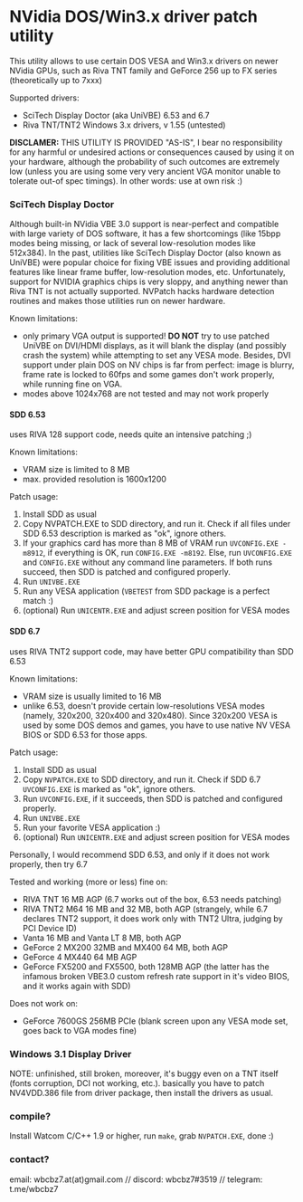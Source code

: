 # NVidia DOS/Win3.x driver patch utility

This utility allows to use certain DOS VESA and Win3.x drivers on newer NVidia GPUs, such as Riva TNT family and GeForce 256 up to FX series (theoretically up to 7xxx)

Supported drivers:

* SciTech Display Doctor (aka UniVBE) 6.53 and 6.7
* Riva TNT/TNT2 Windows 3.x drivers, v 1.55 (untested)

**DISCLAMER:** THIS UTILITY IS PROVIDED "AS-IS", I bear no responsibility for any harmful or undesired actions or consequences caused by using it on your hardware, although the probability of such outcomes are extremely low (unless you are using some very very ancient VGA monitor unable to tolerate out-of spec timings). In other words: use at own risk :)

### SciTech Display Doctor

Although built-in NVidia VBE 3.0 support is near-perfect and compatible with large variety of DOS software, it has a few shortcomings (like 15bpp modes being missing, or lack of several low-resolution modes like 512x384). In the past, utilities like SciTech Display Doctor (also known as UniVBE) were popular choice for fixing VBE issues and providing additional features like linear frame buffer, low-resolution modes, etc. Unfortunately, support for NVIDIA graphics chips is very sloppy, and anything newer than Riva TNT is not actually supported. NVPatch hacks hardware detection routines and makes those utilities run on newer hardware.

Known limitations:

* only primary VGA output is supported! **DO NOT** try to use patched UniVBE on DVI/HDMI displays, as it will blank the display (and possibly crash the system) while attempting to set any VESA mode. Besides, DVI support under plain DOS on NV chips is far from perfect: image is blurry, frame rate is locked to 60fps and some games don't work properly, while running fine on VGA.
* modes above 1024x768 are not tested and may not work properly

#### SDD 6.53

uses RIVA 128 support code, needs quite an intensive patching ;) 

Known limitations:

* VRAM size is limited to 8 MB
* max. provided resolution is 1600x1200

Patch usage:

1. Install SDD as usual
2. Copy NVPATCH.EXE to SDD directory, and run it. Check if all files under SDD 6.53 description is marked as "ok", ignore others.
3. If your graphics card has more than 8 MB of VRAM run `UVCONFIG.EXE -m8912`, if everything is OK, run `CONFIG.EXE -m8192`. Else, run `UVCONFIG.EXE` and `CONFIG.EXE` without any command line parameters. If both runs succeed, then SDD is patched and configured properly.
4. Run `UNIVBE.EXE`
5. Run any VESA application (`VBETEST` from SDD package is a perfect match :)
6. (optional) Run `UNICENTR.EXE` and adjust screen position for VESA modes

#### SDD 6.7

uses RIVA TNT2 support code, may have better GPU compatibility than SDD 6.53

Known limitations:

- VRAM size is usually limited to 16 MB
- unlike 6.53, doesn't provide certain low-resolutions VESA modes (namely, 320x200, 320x400 and 320x480). Since 320x200 VESA is used by some DOS demos and games, you have to use native NV VESA BIOS or SDD 6.53 for those apps.

Patch usage:

1. Install SDD as usual
2. Copy `NVPATCH.EXE` to SDD directory, and run it. Check if SDD 6.7 `UVCONFIG.EXE` is marked as "ok", ignore others.
3. Run `UVCONFIG.EXE`, if it succeeds, then SDD is patched and configured properly.
4. Run `UNIVBE.EXE`
5. Run your favorite VESA application :)
6. (optional) Run `UNICENTR.EXE` and adjust screen position for VESA modes

Personally, I would recommend SDD 6.53, and only if it does not work properly, then try 6.7



Tested and working (more or less) fine on:

 * RIVA TNT 16 MB AGP (6.7 works out of the box, 6.53 needs patching)
 * RIVA TNT2 M64 16 MB and 32 MB, both AGP (strangely, while 6.7 declares TNT2 support, it does work only with TNT2 Ultra, judging by PCI Device ID)
 * Vanta 16 MB and Vanta LT 8 MB, both AGP
 * GeForce 2 MX200 32MB and MX400 64 MB, both AGP
 * GeForce 4 MX440 64 MB AGP
 * GeForce FX5200 and FX5500, both 128MB AGP (the latter has the infamous broken VBE3.0 custom refresh rate support in it's video BIOS, and it works again with SDD)

Does not work on:

* GeForce 7600GS 256MB PCIe (blank screen upon any VESA mode set, goes back to VGA modes fine)



### Windows 3.1 Display Driver

NOTE: unfinished, still broken, moreover, it's buggy even on a TNT itself (fonts corruption, DCI not working, etc.). basically you have to patch NV4VDD.386 file from driver package, then install the drivers as usual.



### compile?

Install Watcom C/C++ 1.9 or higher, run `make`, grab `NVPATCH.EXE`, done :)

### contact?

email: wbcbz7.at(at)gmail.com // discord: wbcbz7#3519 // telegram: t.me/wbcbz7
